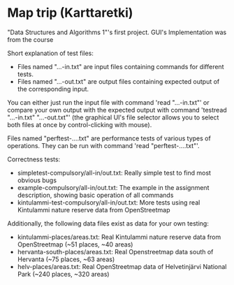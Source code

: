 # Map trip (Karttaretki)

"Data Structures and Algorithms 1"'s first project. GUI's Implementation was from the course

Short explanation of test files:
- Files named "...-in.txt" are input files containing commands for different tests.
- Files named "...-out.txt" are output files containing expected output of the corresponding input.

You can either just run the input file with command 'read "...-in.txt"' or compare your own output with the expected output with command 'testread "...-in.txt" "...-out.txt"' (the graphical UI's file selector allows you to select both files at once by control-clicking with mouse).

Files named "perftest-....txt" are performance tests of various types of operations. They can be run with command
'read "perftest-....txt"'.

Correctness tests:
- simpletest-compulsory/all-in/out.txt: Really simple test to find most obvious bugs
- example-compulsory/all-in/out.txt: The example in the assignment description, showing basic operation of all commands
- kintulammi-test-compulsory/all-in/out.txt: More tests using real Kintulammi nature reserve data from OpenStreetmap

Additionally, the following data files exist as data for your own testing:
- kintulammi-places/areas.txt: Real Kintulammi nature reserve data from OpenStreetmap (~51 places, ~40 areas)
- hervanta-south-places/areas.txt: Real Openstreetmap data south of Hervanta (~75 places, ~63 areas)
- helv-places/areas.txt: Real OpenStreetmap data of Helvetinjärvi National Park (~240 places, ~320 areas)
